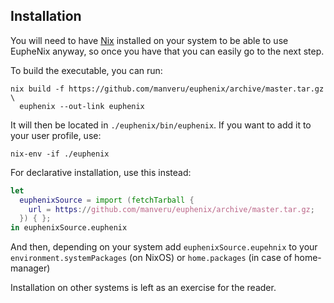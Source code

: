 ## Installation

You will need to have [Nix](https://nixos.org/nix) installed on your system to
be able to use EupheNix anyway, so once you have that you can easily go to the
next step.

To build the executable, you can run:

```shell-session
nix build -f https://github.com/manveru/euphenix/archive/master.tar.gz \
  euphenix --out-link euphenix
```

It will then be located in `./euphenix/bin/euphenix`. If you want to add it to your user profile, use:

```shell-session
nix-env -if ./euphenix
```

For declarative installation, use this instead:

```nix
let
  euphenixSource = import (fetchTarball {
    url = https://github.com/manveru/euphenix/archive/master.tar.gz;
  }) { };
in euphenixSource.euphenix
```

And then, depending on your system add `euphenixSource.eupehnix` to your
`environment.systemPackages` (on NixOS) or `home.packages` (in case of
home-manager)

Installation on other systems is left as an exercise for the reader.
